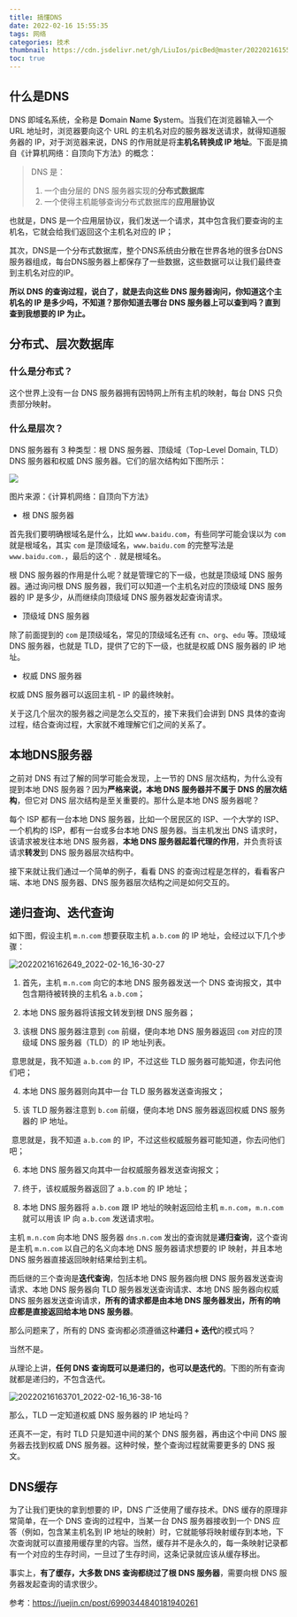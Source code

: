 ```yaml
---
title: 搞懂DNS
date: 2022-02-16 15:55:35
tags: 网络
categories: 技术
thumbnail: https://cdn.jsdelivr.net/gh/LiuIos/picBed@master/20220216155844.png
toc: true
---
```




## 什么是DNS

DNS 即域名系统，全称是 **D**omain **N**ame **S**ystem。当我们在浏览器输入一个 URL 地址时，浏览器要向这个 URL 的主机名对应的服务器发送请求，就得知道服务器的 IP，对于浏览器来说，DNS 的作用就是将**主机名转换成 IP 地址**。下面是摘自《计算机网络：自顶向下方法》的概念：

>  DNS 是：
>
> 1. 一个由分层的 DNS 服务器实现的**分布式数据库**
> 2. 一个使得主机能够查询分布式数据库的**应用层协议**

也就是，DNS 是一个应用层协议，我们发送一个请求，其中包含我们要查询的主机名，它就会给我们返回这个主机名对应的 IP；

其次，DNS是一个分布式数据库，整个DNS系统由分散在世界各地的很多台DNS服务器组成，每台DNS服务器上都保存了一些数据，这些数据可以让我们最终查到主机名对应的IP。

**所以 DNS 的查询过程，说白了，就是去向这些 DNS 服务器询问，你知道这个主机名的 IP 是多少吗，不知道？那你知道去哪台 DNS 服务器上可以查到吗？直到查到我想要的 IP 为止。**



## 分布式、层次数据库



### 什么是分布式？

这个世界上没有一台 DNS 服务器拥有因特网上所有主机的映射，每台 DNS 只负责部分映射。



### 什么是层次？

DNS 服务器有 3 种类型：根 DNS 服务器、顶级域（Top-Level Domain, TLD）DNS 服务器和权威 DNS 服务器。它们的层次结构如下图所示：

![](https://cdn.jsdelivr.net/gh/LiuIos/picBed@master/123_2022-02-16_16-12-42-20220216162240899.png)

图片来源：《计算机网络：自顶向下方法》

- 根 DNS 服务器

首先我们要明确根域名是什么，比如 `www.baidu.com`，有些同学可能会误以为 `com` 就是根域名，其实 `com` 是顶级域名，`www.baidu.com` 的完整写法是 `www.baidu.com.`，最后的这个 `.` 就是根域名。

根 DNS 服务器的作用是什么呢？就是管理它的下一级，也就是顶级域 DNS 服务器。通过询问根 DNS 服务器，我们可以知道一个主机名对应的顶级域 DNS 服务器的 IP 是多少，从而继续向顶级域 DNS 服务器发起查询请求。

- 顶级域 DNS 服务器

除了前面提到的 `com` 是顶级域名，常见的顶级域名还有 `cn`、`org`、`edu` 等。顶级域 DNS 服务器，也就是 TLD，提供了它的下一级，也就是权威 DNS 服务器的 IP 地址。

- 权威 DNS 服务器

权威 DNS 服务器可以返回主机 - IP 的最终映射。

关于这几个层次的服务器之间是怎么交互的，接下来我们会讲到 DNS 具体的查询过程，结合查询过程，大家就不难理解它们之间的关系了。



## 本地DNS服务器

之前对 DNS 有过了解的同学可能会发现，上一节的 DNS 层次结构，为什么没有提到本地 DNS 服务器？因为**严格来说，本地 DNS 服务器并不属于 DNS 的层次结构**，但它对 DNS 层次结构是至关重要的。那什么是本地 DNS 服务器呢？

每个 ISP 都有一台本地 DNS 服务器，比如一个居民区的 ISP、一个大学的 ISP、一个机构的 ISP，都有一台或多台本地 DNS 服务器。当主机发出 DNS 请求时，该请求被发往本地 DNS 服务器，**本地 DNS 服务器起着代理的作用**，并负责将该请求**转发**到 DNS 服务器层次结构中。

接下来就让我们通过一个简单的例子，看看 DNS 的查询过程是怎样的，看看客户端、本地 DNS 服务器、DNS 服务器层次结构之间是如何交互的。



## 递归查询、迭代查询

如下图，假设主机 `m.n.com` 想要获取主机 `a.b.com` 的 IP 地址，会经过以下几个步骤：

![20220216162649_2022-02-16_16-30-27](https://cdn.jsdelivr.net/gh/LiuIos/picBed@master/20220216162649_2022-02-16_16-30-27.png)

1. 首先，主机 `m.n.com` 向它的本地 DNS 服务器发送一个 DNS 查询报文，其中包含期待被转换的主机名 `a.b.com`；

2. 本地 DNS 服务器将该报文转发到根 DNS 服务器；

3. 该根 DNS 服务器注意到 `com` 前缀，便向本地 DNS 服务器返回 `com` 对应的顶级域 DNS 服务器（TLD）的 IP 地址列表。

​		意思就是，我不知道 `a.b.com` 的 IP，不过这些 TLD 服务器可能知道，你去问他们吧；

4. 本地 DNS 服务器则向其中一台 TLD 服务器发送查询报文；

5. 该 TLD 服务器注意到 `b.com` 前缀，便向本地 DNS 服务器返回权威 DNS 服务器的 IP 地址。

​		意思就是，我不知道 `a.b.com` 的 IP，不过这些权威服务器可能知道，你去问他们吧；

6. 本地 DNS 服务器又向其中一台权威服务器发送查询报文；

7. 终于，该权威服务器返回了 `a.b.com` 的 IP 地址；

8. 本地 DNS 服务器将 `a.b.com` 跟 IP 地址的映射返回给主机 `m.n.com`，`m.n.com` 就可以用该 IP 向 `a.b.com` 发送请求啦。

主机 `m.n.com` 向本地 DNS 服务器 `dns.n.com` 发出的查询就是**递归查询**，这个查询是主机 `m.n.com` 以自己的名义向本地 DNS 服务器请求想要的 IP 映射，并且本地 DNS 服务器直接返回映射结果给到主机。

而后继的三个查询是**迭代查询**，包括本地 DNS 服务器向根 DNS 服务器发送查询请求、本地 DNS 服务器向 TLD 服务器发送查询请求、本地 DNS 服务器向权威 DNS 服务器发送查询请求，**所有的请求都是由本地 DNS 服务器发出，所有的响应都是直接返回给本地 DNS 服务器**。

那么问题来了，所有的 DNS 查询都必须遵循这种**递归 + 迭代**的模式吗？

当然不是。

从理论上讲，**任何 DNS 查询既可以是递归的，也可以是迭代的**。下图的所有查询就都是递归的，不包含迭代。

![20220216163701_2022-02-16_16-38-16](https://cdn.jsdelivr.net/gh/LiuIos/picBed@master/20220216163701_2022-02-16_16-38-16.png)

那么，TLD 一定知道权威 DNS 服务器的 IP 地址吗？

还真不一定，有时 TLD 只是知道中间的某个 DNS 服务器，再由这个中间 DNS 服务器去找到权威 DNS 服务器。这种时候，整个查询过程就需要更多的 DNS 报文。

## DNS缓存

为了让我们更快的拿到想要的 IP，DNS 广泛使用了缓存技术。DNS 缓存的原理非常简单，在一个 DNS 查询的过程中，当某一台 DNS 服务器接收到一个 DNS 应答（例如，包含某主机名到 IP 地址的映射）时，它就能够将映射缓存到本地，下次查询就可以直接用缓存里的内容。当然，缓存并不是永久的，每一条映射记录都有一个对应的生存时间，一旦过了生存时间，这条记录就应该从缓存移出。

事实上，**有了缓存，大多数 DNS 查询都绕过了根 DNS 服务器**，需要向根 DNS 服务器发起查询的请求很少。


参考：https://juejin.cn/post/6990344840181940261

